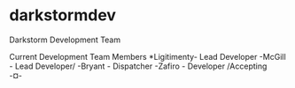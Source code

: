 # darkstormdev
Darkstorm Development Team

Current Development Team Members 
*Ligitimenty- Lead Developer
-McGill - Lead Developer/
-Bryant - Dispatcher
-Zafiro - Developer
/Accepting\
-¤-
